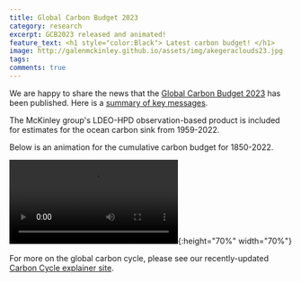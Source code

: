 ```yaml
---
title: Global Carbon Budget 2023
category: research
excerpt: GCB2023 released and animated!
feature_text: <h1 style="color:Black"> Latest carbon budget! </h1>
image: http://galenmckinley.github.io/assets/img/akegeraclouds23.jpg
tags: 
comments: true
---
```


We are happy to share the news that the [Global Carbon Budget 2023](https://essd.copernicus.org/articles/15/5301/2023/) has been published. Here is a [summary of key messages](https://globalcarbonbudget.org/fossil-co2-emissions-at-record-high-in-2023/). 

The McKinley group's LDEO-HPD observation-based product is included for estimates for the ocean carbon sink from 1959-2022. 

Below is an animation for the cumulative carbon budget for 1850-2022. 

![GCB 2023 cumulative budget ]({{site.baseurl}}/assets/img/historical_carbon_budget_bar_chart_2023.mp4){:height="70%" width="70%"} 

For more on the global carbon cycle, please see our recently-updated [Carbon Cycle explainer site](https://galenmckinley.github.io/CarbonCycle/). 
